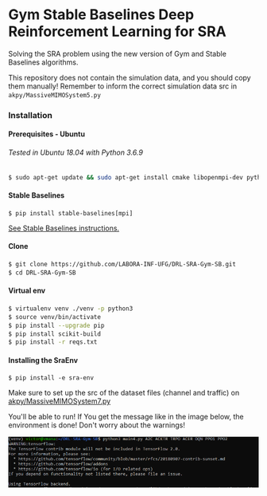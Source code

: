 # Gym Stable Baselines Deep Reinforcement Learning for SRA

Solving the SRA problem using the new version of Gym and Stable Baselines algorithms.

This repository does not contain the simulation data, and you should copy them manually! 
Remember to inform the correct simulation data src in ``akpy/MassiveMIMOSystem5.py``

### Installation

#### Prerequisites - Ubuntu

###### Tested in Ubuntu 18.04 with Python 3.6.9

```sh
$ sudo apt-get update && sudo apt-get install cmake libopenmpi-dev python3-dev zlib1g-dev python3-virtualenv python3-pip
```

#### Stable Baselines

````$
$ pip install stable-baselines[mpi]
````

[See Stable Baselines instructions.](https://stable-baselines.readthedocs.io/en/master/guide/install.html)

#### Clone
```sh
$ git clone https://github.com/LABORA-INF-UFG/DRL-SRA-Gym-SB.git
$ cd DRL-SRA-Gym-SB
```


#### Virtual env

```sh
$ virtualenv venv ./venv -p python3
$ source venv/bin/activate
$ pip install --upgrade pip
$ pip install scikit-build
$ pip install -r reqs.txt
```

#### Installing the SraEnv

```shell
$ pip install -e sra-env
```
Make sure to set up the src of the dataset files (channel and traffic) on 
[akpy/MassiveMIMOSystem7.py](https://github.com/LABORA-INF-UFG/DRL-SRA-Gym-SB/blob/master/akpy/MassiveMIMOSystem7.py)

You'll be able to run! If You get the message like in the image below, the environment is done! Don't worry about the warnings! 

![Cells](imgs/first-run.png)
